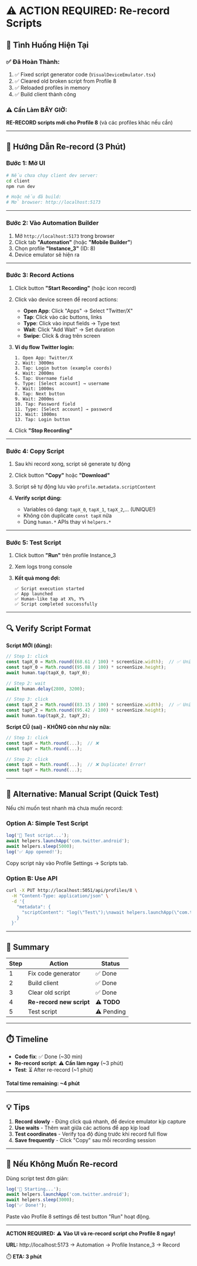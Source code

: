 # ⚠️ ACTION REQUIRED: Re-record Scripts

## 🎯 Tình Huống Hiện Tại

### ✅ Đã Hoàn Thành:
1. ✅ Fixed script generator code (`VisualDeviceEmulator.tsx`)
2. ✅ Cleared old broken script from Profile 8
3. ✅ Reloaded profiles in memory
4. ✅ Build client thành công

### ⚠️ Cần Làm BÂY GIỜ:
**RE-RECORD scripts mới cho Profile 8** (và các profiles khác nếu cần)

---

## 🚀 Hướng Dẫn Re-record (3 Phút)

### **Bước 1: Mở UI**

```bash
# Nếu chưa chạy client dev server:
cd client
npm run dev

# Hoặc nếu đã build:
# Mở browser: http://localhost:5173
```

---

### **Bước 2: Vào Automation Builder**

1. Mở `http://localhost:5173` trong browser
2. Click tab **"Automation"** (hoặc **"Mobile Builder"**)
3. Chọn profile **"Instance_3"** (ID: 8)
4. Device emulator sẽ hiện ra

---

### **Bước 3: Record Actions**

1. Click button **"Start Recording"** (hoặc icon record)

2. Click vào device screen để record actions:
   - **Open App**: Click "Apps" → Select "Twitter/X"
   - **Tap**: Click vào các buttons, links
   - **Type**: Click vào input fields → Type text
   - **Wait**: Click "Add Wait" → Set duration
   - **Swipe**: Click & drag trên screen

3. **Ví dụ flow Twitter login:**
   ```
   1. Open App: Twitter/X
   2. Wait: 3000ms
   3. Tap: Login button (example coords)
   4. Wait: 2000ms
   5. Tap: Username field
   6. Type: [Select account] → username
   7. Wait: 1000ms
   8. Tap: Next button
   9. Wait: 2000ms
   10. Tap: Password field
   11. Type: [Select account] → password
   12. Wait: 1000ms
   13. Tap: Login button
   ```

4. Click **"Stop Recording"**

---

### **Bước 4: Copy Script**

1. Sau khi record xong, script sẽ generate tự động

2. Click button **"Copy"** hoặc **"Download"**

3. Script sẽ tự động lưu vào `profile.metadata.scriptContent`

4. **Verify script đúng:**
   - Variables có dạng: `tapX_0`, `tapX_1`, `tapX_2`,... (UNIQUE!)
   - Không còn duplicate `const tapX` nữa
   - Dùng `human.*` APIs thay vì `helpers.*`

---

### **Bước 5: Test Script**

1. Click button **"Run"** trên profile Instance_3

2. Xem logs trong console

3. **Kết quả mong đợi:**
   ```
   ✅ Script execution started
   ✅ App launched
   ✅ Human-like tap at X%, Y%
   ✅ Script completed successfully
   ```

---

## 🔍 Verify Script Format

**Script MỚI (đúng):**
```javascript
// Step 1: click
const tapX_0 = Math.round((68.61 / 100) * screenSize.width);  // ✅ Unique
const tapY_0 = Math.round((95.88 / 100) * screenSize.height);
await human.tap(tapX_0, tapY_0);

// Step 2: wait
await human.delay(2800, 3200);

// Step 3: click
const tapX_2 = Math.round((83.15 / 100) * screenSize.width);  // ✅ Unique
const tapY_2 = Math.round((95.42 / 100) * screenSize.height);
await human.tap(tapX_2, tapY_2);
```

**Script CŨ (sai) - KHÔNG còn như này nữa:**
```javascript
// Step 1: click
const tapX = Math.round(...);  // ❌
const tapY = Math.round(...);

// Step 2: click
const tapX = Math.round(...);  // ❌ Duplicate! Error!
const tapY = Math.round(...);
```

---

## 📝 Alternative: Manual Script (Quick Test)

Nếu chỉ muốn test nhanh mà chưa muốn record:

### **Option A: Simple Test Script**

```javascript
log('🚀 Test script...');
await helpers.launchApp('com.twitter.android');
await helpers.sleep(5000);
log('✅ App opened!');
```

Copy script này vào Profile Settings → Scripts tab.

### **Option B: Use API**

```bash
curl -X PUT http://localhost:5051/api/profiles/8 \
  -H "Content-Type: application/json" \
  -d '{
    "metadata": {
      "scriptContent": "log(\"Test\");\nawait helpers.launchApp(\"com.twitter.android\");\nlog(\"Done\");"
    }
  }'
```

---

## 🎯 Summary

| Step | Action | Status |
|------|--------|--------|
| 1 | Fix code generator | ✅ Done |
| 2 | Build client | ✅ Done |
| 3 | Clear old script | ✅ Done |
| 4 | **Re-record new script** | ⚠️ **TODO** |
| 5 | Test script | ⚠️ Pending |

---

## ⏱️ Timeline

- **Code fix**: ✅ Done (~30 min)
- **Re-record script**: ⚠️ **Cần làm ngay** (~3 phút)
- **Test**: ⏳ After re-record (~1 phút)

**Total time remaining: ~4 phút**

---

## 💡 Tips

1. **Record slowly** - Đừng click quá nhanh, để device emulator kịp capture
2. **Use waits** - Thêm wait giữa các actions để app kịp load
3. **Test coordinates** - Verify tọa độ đúng trước khi record full flow
4. **Save frequently** - Click "Copy" sau mỗi recording session

---

## 🚨 Nếu Không Muốn Re-record

Dùng script test đơn giản:

```javascript
log('🚀 Starting...');
await helpers.launchApp('com.twitter.android');
await helpers.sleep(3000);
log('✅ Done!');
```

Paste vào Profile 8 settings để test button "Run" hoạt động.

---

**ACTION REQUIRED:** ⚠️ **Vào UI và re-record script cho Profile 8 ngay!**

**URL:** http://localhost:5173 → Automation → Profile Instance_3 → Record

⏱️ **ETA: 3 phút**
